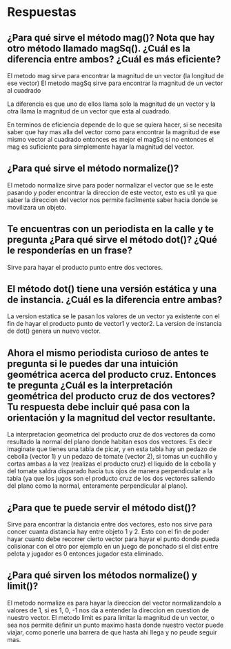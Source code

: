 # Respuestas

## ¿Para qué sirve el método mag()? Nota que hay otro método llamado magSq(). ¿Cuál es la diferencia entre ambos? ¿Cuál es más eficiente?

El metodo mag sirve para encontrar la magnitud de un vector (la longitud de ese vector)
El metodo magSq sirve para encontrar la magnitud de un vector al cuadrado

La diferencia es que uno de ellos llama solo la magnitud de un vector y la otra llama la magnitud de un vector que esta al cuadrado.

En terminos de eficiencia depende de lo que se quiera hacer, si se necesita saber que hay mas alla del vector como para encontrar la magnitud de ese mismo vector al cuadrado entonces es mejor el magSq si no entonces el mag es suficiente para simplemente hayar la magnitud del vector.

## ¿Para qué sirve el método normalize()?

El metodo normalize sirve para poder normalizar el vector que se le este pasando y poder encontrar la direccion de este vector, esto es util ya que saber la direccion del vector nos permite facilmente saber hacia donde se movilizara un objeto.

## Te encuentras con un periodista en la calle y te pregunta ¿Para qué sirve el método dot()? ¿Qué le responderías en un frase?

Sirve para hayar el producto punto entre dos vectores.

## El método dot() tiene una versión estática y una de instancia. ¿Cuál es la diferencia entre ambas?

La version estatica se le pasan los valores de un vector ya existente con el fin de hayar el producto punto de vector1 y vector2. La version de instancia de dot() genera un nuevo vector.

## Ahora el mismo periodista curioso de antes te pregunta si le puedes dar una intuición geométrica acerca del producto cruz. Entonces te pregunta ¿Cuál es la interpretación geométrica del producto cruz de dos vectores? Tu respuesta debe incluir qué pasa con la orientación y la magnitud del vector resultante.

La interpretacion geometrica del producto cruz de dos vectores da como resultado la normal del plano donde habitan esos dos vectores. Es decir imaginate que tienes una tabla de picar, y en esta tabla hay un pedazo de cebolla (vector 1) y un pedazo de tomate (vector 2), si tomas un cuchillo y cortas ambas a la vez (realizas el producto cruz)
el liquido de la cebolla y del tomate saldra disparado hacia tus ojos de manera perpendicular a la tabla (ya que los jugos son el producto cruz de los dos vectores saliendo del plano como la normal, enteramente perpendicular al plano).

## ¿Para que te puede servir el método dist()?

Sirve para encontrar la distancia entre dos vectores, esto nos sirve para concer cuanta distancia hay entre objeto 1 y 2. Esto con el fin de poder hayar cuanto debe recorrer cierto vector para hayar el punto donde pueda colisionar con el otro por ejemplo en un juego de ponchado si el dist entre pelota y jugador es 0 entonces jugador esta eliminado.

## ¿Para qué sirven los métodos normalize() y limit()?

El metodo normalize es para hayar la direccion del vector normalizandolo a valores de 1, si es 1, 0, -1 nos da a entender la direccion en cuestion de nuestro vector.
El metodo limit es para limitar la magnitud de un vector, o sea nos permite definir un punto maximo hasta donde nuestro vector puede viajar, como ponerle una barrera de que hasta ahi llega y no peude seguir mas.
